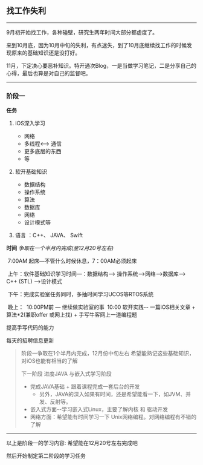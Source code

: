 ## 找工作失利

---------------

9月初开始找工作，各种碰壁，研究生两年时间大部分都虚度了。



来到10月底，因为10月中旬的失利，有点迷失，到了10月底继续找工作的时候发现原来的基础知识还是没打好。



11月，下定决心要恶补知识。特开通次Blog，一是当做学习笔记，二是分享自己的心得，最后也算是对自己的监督吧。

---------------

### 阶段一                                                                 

**任务**                              								

1. iOS深入学习										
   * 网络                                                  				
   * 多线程<—> 通信                                                                                                                                 
   * 更多底层的东西                                                               
   * 等                           

2. 软开基础知识                                                                         
   - 数据结构                                                                                
   - 操作系统                                                                                
   - 算法                                                                                                   
   - 数据库                                                                                                                       
   - 网络
   - 设计模式等

3. 语言 ：C++、 JAVA、 Swift

__时间__  _争取在一个半月内完成(至12月20号左右)_

​      7:00AM 起床—不管什么时候休息，7：00AM必须起床

​      上午：软件基础知识学习时间—：数据结构—> 操作系统—>网络—>数据库—> C++ (STL) —>设计模式 

​      下午：完成实验室任务同时，多抽时间学习UCOS等RTOS系统

​      晚上： 
​	    10:00PM前 — 继续做实验室的事
​	    10:00 软开实践-- 一篇iOS相关文章 + 算法\*2(兼职offer 或网上找) + 手写牛客网上一道编程题

提高手写代码的能力

每天的招聘信息更新

   > 阶段一争取在1个半月内完成，12月份中旬左右 希望能熟记这些基础知识，对iOS也能有相当的了解
   >
   > 下一阶段 进度JAVA 与嵌入式学习阶段
   >
   > + 完成JAVA基础 + 跟着课程完成一套后台的开发
   >   + 另外，JAVA的深入如果有时间，还是希望能看一下，如JVM、并发、反射等。
   > + 嵌入式方面--学习嵌入式Linux，主要了解内核 和 驱动开发
   > + 网络方面：希望能有时间学习一下 Unix网络编程。对网络编程有不错的了解

---------------

   以上是阶段一的学习内容: 希望能在12月20号左右完成吧

   然后开始制定第二阶段的学习任务
